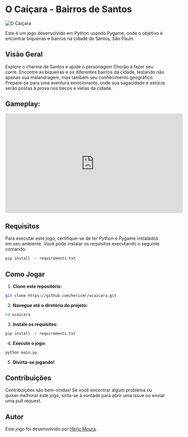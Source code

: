 # O Caiçara - Bairros de Santos

![O Caiçara](https://github.com/hericmr/ocaicara/blob/main/screenplay.png?raw=true)

Este é um jogo desenvolvido em Python usando Pygame, onde o objetivo é encontrar biqueiras e bairros na cidade de Santos, São Paulo.

## Visão Geral

Explore o charme de Santos e ajude o personagem Chorão a fazer seu corre. Encontre as biqueiras e os diferentes bairros da cidade, testando não apenas sua malandragem, mas também seu conhecimento geográfico. Prepare-se para uma aventura emocionante, onde sua sagacidade e astúcia serão postas à prova nos becos e vielas da cidade.

## Gameplay:

<iframe width="560" height="315" src="https://www.youtube.com/embed/iNLuEgj2kLI" frameborder="0" allow="autoplay; encrypted-media" allowfullscreen></iframe>

## Requisitos

Para executar este jogo, certifique-se de ter Python e Pygame instalados em seu ambiente. Você pode instalar os requisitos executando o seguinte comando:

```bash
pip install -r requirements.txt
```

## Como Jogar

1. **Clone este repositório:**

```bash
git clone https://github.com/hericmr/ocaicara.git
```

2. **Navegue até o diretório do projeto:**

```bash
cd ocaicara
```

3. **Instale os requisitos:**

```bash
pip install -r requirements.txt
```

4. **Execute o jogo:**

```bash
python main.py
```

5. **Divirta-se jogando!**

## Contribuições

Contribuições são bem-vindas! 
Se você encontrar algum problema ou quiser melhorar este jogo, sinta-se à vontade para abrir uma issue ou enviar uma pull request.

## Autor

Este jogo foi desenvolvido por [Héric Moura](https://github.com/hericmr).

